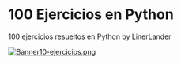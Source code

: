 # 100 Ejercicios en Python
100 ejercicios resueltos en Python by LinerLander

[![Banner10-ejercicios.png](https://i.postimg.cc/7Ytx3M4m/Banner10-ejercicios.png)](https://postimg.cc/hfxWgmfd)

